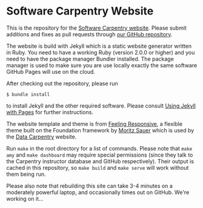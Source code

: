# Software Carpentry Website

This is the repository for the [Software Carpentry website](http://software-carpentry.org).
Please submit additions and fixes as pull requests through [our GitHub repository](https://github.com/swcarpentry/site).

The website is build with Jekyll which is a static website generator written
in Ruby. You need to have a working Ruby (version 2.0.0 or higher) and you
need to have the package manager Bundler installed. The package manager is
used to make sure you are use locally exactly the same software GitHub Pages
will use on the cloud.

After checking out the repository, please run

```
$ bundle install
```

to install Jekyll and the other required software. Please consult [Using
Jekyll with Pages](https://help.github.com/articles/using-jekyll-with-pages/)
for further instructions.

The website template and theme is from [Feeling Responsive](https://github.com/Phlow/feeling-responsive),
a flexible theme built on the Foundation framework by [Moritz Sauer](https://github.com/Phlow)
which is used by the [Data Carpentry](http://datacarpentry.org) website.

Run `make` in the root directory for a list of commands.
Please note that `make amy` and `make dashboard` may require special permissions
(since they talk to the Carpentry instructor database and GitHub respectively).
Their output is cached in this repository,
so `make build` and `make serve` will work without them being run.

Please also note that rebuilding this site can take 3-4 minutes on a moderately powerful laptop,
and occasionally times out on GitHub.
We're working on it...
